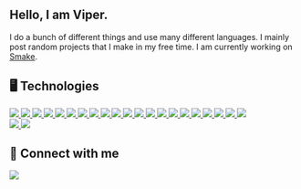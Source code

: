## Hello, I am Viper.
I do a bunch of different things and use many different languages. I mainly post random projects that I make in my free time. I am currently working on [Smake](https://github.com/Syntad/smake).

## 🖥️ Technologies

<a href="https://www.arduino.cc/">
<img src="https://viper.tools/badges/Arduino.svg">
</a>
<a href="https://www.gnu.org/software/bash/">
<img src="https://viper.tools/badges/Bash.svg">
</a>
<a href="https://en.wikipedia.org/wiki/C_(programming_language)">
<img src="https://viper.tools/badges/C.svg">
</a>
<a href="https://cplusplus.com/">
<img src="https://viper.tools/badges/CPP.svg">
</a>
<a href="https://cplusplus.com/">
<img src="https://viper.tools/badges/CPP.svg">
</a>
<a href="https://dotnet.microsoft.com/en-us/">
<img src="https://viper.tools/badges/CS.svg">
</a>
<a href="https://www.java.com/en/">
<img src="https://viper.tools/badges/Java.svg">
</a>
<a href="https://www.nasm.us/">
<img src="https://viper.tools/badges/NASM.svg">
</a>
<a href="https://learn.microsoft.com/en-us/powershell/">
<img src="https://viper.tools/badges/Powershell.svg">
</a>
<a href="https://learn.microsoft.com/en-us/windows/apps/winui/">
<img src="https://viper.tools/badges/XAML.svg">
</a>
<a href="https://html.com/">
<img src="https://viper.tools/badges/HTML.svg">
</a>
<a href="https://en.wikipedia.org/wiki/CSS">
<img src="https://viper.tools/badges/CSS.svg">
</a>
<a href="https://www.javascript.com/">
<img src="https://viper.tools/badges/JS.svg">
</a>
<a href="https://dotnet.microsoft.com/en-us/apps/aspnet">
<img src="https://viper.tools/badges/ASP.svg">
</a>
<a href="https://svelte.dev/">
<img src="https://viper.tools/badges/Svelte.svg">
</a>
<a href="https://graphql.org/">
<img src="https://viper.tools/badges/GraphQL.svg">
</a>
<a href="https://www.mysql.com/">
<img src="https://viper.tools/badges/MYSQL.svg">
</a>
<a href="https://www.mongodb.com/">
<img src="https://viper.tools/badges/MongoDB.svg">
</a>
<a href="https://www.lua.org/">
<img src="https://viper.tools/badges/Lua.svg">
</a>
<a href="https://create.roblox.com/">
<img src="https://viper.tools/badges/RobloxStudio.svg">
</a>
<a href="https://www.autodesk.com/products/fusion-360/overview">
<img src="https://viper.tools/badges/Fusion360.svg">
</a>
<br/>
<a href="https://git-scm.com/">
<img src="https://viper.tools/badges/Git.svg">
</a>
<a href="https://learn.microsoft.com/en-us/windows/win32/apiindex/windows-api-list">
<img src="https://viper.tools/badges/WinAPI.svg">
</a>

## 🔗 Connect with me
<a href="https://discord.com/invite/qEgGGy69Kw">
<img src="https://viper.tools/badges/Discord.svg">
</a>
